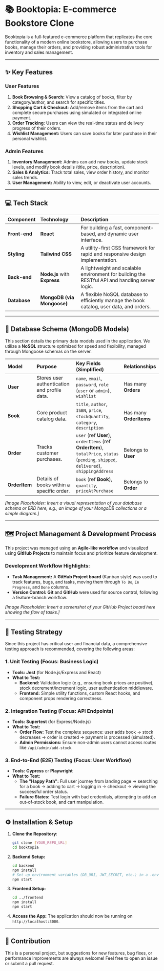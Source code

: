 # 📚 Booktopia: E-commerce Bookstore Clone

Booktopia is a full-featured e-commerce platform that replicates the core functionality of a modern online bookstore, allowing users to purchase books, manage their orders, and providing robust administrative tools for inventory and sales management.

---

## ✨ Key Features

### User Features
1.  **Book Browsing & Search:** View a catalog of books, filter by category/author, and search for specific titles.
2.  **Shopping Cart & Checkout:** Add/remove items from the cart and complete secure purchases using simulated or integrated online payment.
3.  **Order Tracking:** Users can view the real-time status and delivery progress of their orders.
4.  **Wishlist Management:** Users can save books for later purchase in their personal wishlist.

### Admin Features
1.  **Inventory Management:** Admins can add new books, update stock levels, and modify book details (title, price, description).
2.  **Sales & Analytics:** Track total sales, view order history, and monitor sales trends.
3.  **User Management:** Ability to view, edit, or deactivate user accounts.

---

## 💻 Tech Stack

| Component | Technology | Description |
| :--- | :--- | :--- |
| **Front-end** | **React** | For building a fast, component-based, and dynamic user interface. |
| **Styling** | **Tailwind CSS** | A utility-first CSS framework for rapid and responsive design implementation. |
| **Back-end** | **Node.js** with **Express** | A lightweight and scalable environment for building the RESTful API and handling server logic. |
| **Database** | **MongoDB (via Mongoose)** | A flexible NoSQL database to efficiently manage the book catalog, user data, and orders. |

---

## 💾 Database Schema (MongoDB Models)

This section details the primary data models used in the application. We utilize a **NoSQL** structure optimized for speed and flexibility, managed through Mongoose schemas on the server.

| Model | Purpose | Key Fields (Simplified) | Relationships |
| :--- | :--- | :--- | :--- |
| **User** | Stores user authentication and profile data. | `name`, `email`, `password`, `role` (`user` or `admin`), `wishlist` | Has many **Orders** |
| **Book** | Core product catalog data. | `title`, `author`, `ISBN`, `price`, ``stockQuantity``, `category`, `description` | Has many **OrderItems** |
| **Order** | Tracks customer purchases. | `user` (ref **User**), `orderItems` (ref **OrderItem**), `totalPrice`, `status` (`pending`, `shipped`, `delivered`), `shippingAddress` | Belongs to **User** |
| **OrderItem** | Details of books within a specific order. | `book` (ref **Book**), `quantity`, `priceAtPurchase` | Belongs to **Order** |

*\[Image Placeholder: Insert a visual representation of your database schema or ERD here, e.g., an image of your MongoDB collections or a simple diagram.]*

---

## 🗺️ Project Management & Development Process

This project was managed using an **Agile-like workflow** and visualized using **GitHub Projects** to maintain focus and prioritize feature development.

### **Development Workflow Highlights:**

* **Task Management:** A **GitHub Project board** (Kanban style) was used to track features, bugs, and tasks, moving them through `To Do`, `In Progress`, and `Done` columns.
* **Version Control:** **Git** and **GitHub** were used for source control, following a feature-branch workflow.

*\[Image Placeholder: Insert a screenshot of your GitHub Project board here showing the flow of tasks.]*

---

## 🧪 Testing Strategy

Since this project has critical user and financial data, a comprehensive testing approach is recommended, covering the following areas:

### 1. Unit Testing (Focus: Business Logic)

* **Tools:** **Jest** (for Node.js/Express and React)
* **What to Test:**
    * **Backend:** Validation logic (e.g., ensuring book prices are positive), stock decrement/increment logic, user authentication middleware.
    * **Frontend:** Simple utility functions, custom React hooks, and component props rendering correctness.

### 2. Integration Testing (Focus: API Endpoints)

* **Tools:** **Supertest** (for Express/Node.js)
* **What to Test:**
    * **Order Flow:** Test the complete sequence: user adds book $\rightarrow$ stock decreases $\rightarrow$ order is created $\rightarrow$ payment is processed (simulated).
    * **Admin Permissions:** Ensure non-admin users cannot access routes like `/api/admin/add-stock`.

### 3. End-to-End (E2E) Testing (Focus: User Workflow)

* **Tools:** **Cypress** or **Playwright**
* **What to Test:**
    * **The "Happy Path":** Full user journey from landing page $\rightarrow$ searching for a book $\rightarrow$ adding to cart $\rightarrow$ logging in $\rightarrow$ checkout $\rightarrow$ viewing the successful order status.
    * **Failure States:** Test login with bad credentials, attempting to add an out-of-stock book, and cart manipulation.

---

## ⚙️ Installation & Setup

1.  **Clone the Repository:**
    ```bash
    git clone [YOUR_REPO_URL]
    cd booktopia
    ```

2.  **Backend Setup:**
    ```bash
    cd backend
    npm install
    # Set up environment variables (DB_URI, JWT_SECRET, etc.) in a .env file
    npm start
    ```

3.  **Frontend Setup:**
    ```bash
    cd ../frontend
    npm install
    npm start
    ```

4.  **Access the App:**
    The application should now be running on `http://localhost:3000`.

---

## 🤝 Contribution

This is a personal project, but suggestions for new features, bug fixes, or performance improvements are always welcome! Feel free to open an issue or submit a pull request.
